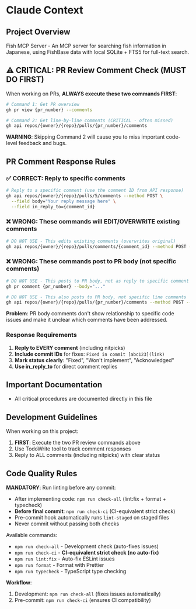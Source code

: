 # Claude Context

## Project Overview
Fish MCP Server - An MCP server for searching fish information in Japanese, using FishBase data with local SQLite + FTS5 for full-text search.

## ⚠️ CRITICAL: PR Review Comment Check (MUST DO FIRST)
When working on PRs, **ALWAYS execute these two commands FIRST**:

```bash
# Command 1: Get PR overview
gh pr view {pr_number} --comments

# Command 2: Get line-by-line comments (CRITICAL - often missed)
gh api repos/{owner}/{repo}/pulls/{pr_number}/comments
```

**WARNING**: Skipping Command 2 will cause you to miss important code-level feedback and bugs.

## PR Comment Response Rules

### ✅ CORRECT: Reply to specific comments
```bash
# Reply to a specific comment (use the comment ID from API response)
gh api repos/{owner}/{repo}/pulls/5/comments --method POST \
  --field body="Your reply message here" \
  --field in_reply_to={comment_id}
```

### ❌ WRONG: These commands will EDIT/OVERWRITE existing comments
```bash
# DO NOT USE - This edits existing comments (overwrites original)
gh api repos/{owner}/{repo}/pulls/comments/{comment_id} --method POST --field body="..."
```

### ❌ WRONG: These commands post to PR body (not specific comments)
```bash
# DO NOT USE - This posts to PR body, not as reply to specific comment
gh pr comment {pr_number} --body="..."

# DO NOT USE - This also posts to PR body, not specific line comments
gh api repos/{owner}/{repo}/pulls/{pr_number}/comments --method POST --field body="..."
```

**Problem**: PR body comments don't show relationship to specific code issues and make it unclear which comments have been addressed.

### Response Requirements
1. **Reply to EVERY comment** (including nitpicks)
2. **Include commit IDs** for fixes: `Fixed in commit [abc123](link)`
3. **Mark status clearly**: "Fixed", "Won't implement", "Acknowledged"
4. **Use in_reply_to** for direct comment replies

## Important Documentation
- All critical procedures are documented directly in this file

## Development Guidelines
When working on this project:
1. **FIRST**: Execute the two PR review commands above
2. Use TodoWrite tool to track comment responses
3. Reply to ALL comments (including nitpicks) with clear status

## Code Quality Rules
**MANDATORY**: Run linting before any commit:
- After implementing code: `npm run check-all` (lint:fix + format + typecheck)
- **Before final commit**: `npm run check-ci` (CI-equivalent strict check)
- Pre-commit hook automatically runs `lint-staged` on staged files
- Never commit without passing both checks

Available commands:
- `npm run check-all` - Development check (auto-fixes issues)
- `npm run check-ci` - **CI-equivalent strict check (no auto-fix)**
- `npm run lint:fix` - Auto-fix ESLint issues
- `npm run format` - Format with Prettier
- `npm run typecheck` - TypeScript type checking

**Workflow**:
1. Development: `npm run check-all` (fixes issues automatically)
2. Pre-commit: `npm run check-ci` (ensures CI compatibility)